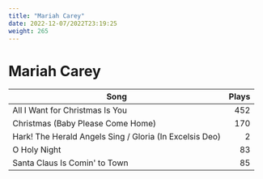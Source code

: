 ```yaml
---
title: "Mariah Carey"
date: 2022-12-07/2022T23:19:25
weight: 265
---
```


# Mariah Carey

 Song | Plays 
----- | -----:
All I Want for Christmas Is You | 452
Christmas (Baby Please Come Home) | 170
Hark! The Herald Angels Sing / Gloria (In Excelsis Deo) | 2
O Holy Night | 83
Santa Claus Is Comin' to Town | 85
